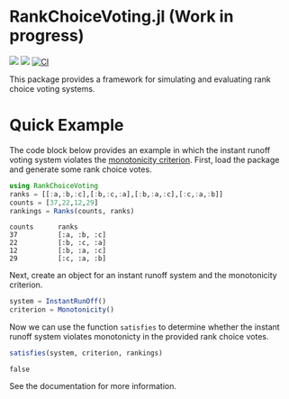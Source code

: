 # RankChoiceVoting.jl (Work in progress)
[![](docs/logo/logo.png)](https://itsdfish.github.io/RankChoiceVoting.jl/dev/)
[![](https://img.shields.io/badge/docs-latest-blue.svg)](https://itsdfish.github.io/RankChoiceVoting.jl/dev/) [![CI](https://github.com/itsdfish/RankChoiceVoting.jl/actions/workflows/CI.yml/badge.svg)](https://github.com/itsdfish/RankChoiceVoting.jl/actions/workflows/CI.yml)

This package provides a framework for simulating and evaluating rank choice voting systems. 

# Quick Example

The code block below provides an example in which the instant runoff voting system violates the
[monotonicity criterion](https://electionscience.org/library/monotonicity). First, load the package and generate some rank choice votes.
```julia
using RankChoiceVoting 
ranks = [[:a,:b,:c],[:b,:c,:a],[:b,:a,:c],[:c,:a,:b]]
counts = [37,22,12,29] 
rankings = Ranks(counts, ranks)
```

``` 
counts      ranks
37          [:a, :b, :c]
22          [:b, :c, :a]
12          [:b, :a, :c]
29          [:c, :a, :b]
```
Next, create an object for an instant runoff system and the monotonicity criterion.
```julia
system = InstantRunOff()
criterion = Monotonicity()
```
Now we can use the function `satisfies` to determine whether the instant runoff system violates monotonicty in the provided rank choice votes.
```julia
satisfies(system, criterion, rankings)
```
```
false
```
See the documentation for more information. 